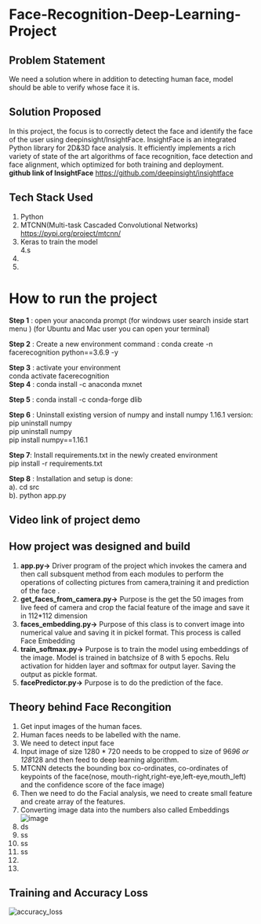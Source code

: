 
# Face-Recognition-Deep-Learning-Project

## Problem Statement

We need a solution where in addition to detecting human face, model should be able to verify whose face it is.


## Solution Proposed

In this project, the focus is to correctly detect the face and identify the face of the user using deepinsight/InsightFace.
InsightFace is an integrated Python library for 2D&3D face analysis. It efficiently implements a rich variety of state of the art algorithms of face recognition, face detection and face alignment, which optimized for both training and deployment. </br>
**github link of InsightFace** https://github.com/deepinsight/insightface

## Tech Stack Used
1. Python </br>
2. MTCNN(Multi-task Cascaded Convolutional Networks)  https://pypi.org/project/mtcnn/
3. Keras to train the model </br>
4.s
5.
6.




# How to run the project
**Step 1** : open your anaconda prompt (for windows user search inside start menu )
                                   (for Ubuntu and Mac user you can open your terminal)

**Step 2** : Create a new environment
                command : conda create -n facerecognition python==3.6.9 -y </br>
                
**Step 3** : activate your environment  </br>
                conda activate facerecognition  </br>
**Step 4** : conda install -c anaconda mxnet </br>

**Step 5** : conda install -c conda-forge dlib </br>

**Step 6** : Uninstall existing version of numpy and install numpy 1.16.1 version: </br>
        pip uninstall numpy </br>
        pip uninstall numpy </br>
        pip install numpy==1.16.1 </br>

**Step 7**:  Install requirements.txt in the newly created environment</br>
         pip install -r requirements.txt</br>

**Step 8** : Installation and setup is done:</br>
         a).  cd src</br>
         b). python app.py</br>


## Video link of project demo


## How project was designed and build
1. **app.py->** Driver program of the project which invokes the camera and then call subsquent method from each modules to perform the operations of collecting pictures from camera,training it and prediction of the face . </br>
2. **get_faces_from_camera.py->** Purpose is the get the 50 images from live feed of camera and crop the facial feature of the image and save it in 112*112 dimension </br> 
3. **faces_embedding.py->** Purpose of this class is to convert image into numerical value and saving it in pickel format. This process is called Face Embedding </br>
4. **train_softmax.py->** Purpose is to train the model using embeddings of the image. Model is trained in batchsize of 8 with 5 epochs. Relu activation for hidden layer and softmax for output layer. Saving the output as pickle format.</br>
5. **facePredictor.py->** Purpose is to do the prediction of the face. </br>



## Theory behind Face Recongition
1. Get input images of the human faces. </br>
2. Human faces needs to be labelled with the name. </br>
3. We need to detect input face
4. Input image of size 1280 * 720 needs to be cropped to size of 96*96 or 128*128 and then feed to deep learning algorithm.
5. MTCNN detects the bounding box co-ordinates, co-ordinates of keypoints of the face(nose, mouth-right,right-eye,left-eye,mouth_left) and the confidence score of the face image)
6. Then we need to do the Facial analysis, we need to create small feature and create array of the features.
7. Converting image data into the numbers also called Embeddings ![image](https://github.com/ravi0dubey/Face-Recognition-Deep-Learning-Project/assets/38419795/3b1032e8-b053-46a4-9d4a-028a40ed705c)
8. ds
9. ss
10. ss
11. ss
12.
13. </br>

## Training and Accuracy Loss
![accuracy_loss](https://github.com/ravi0dubey/Face-Recognition-Deep-Learning-Project/assets/38419795/fd1a5d61-6e4f-4930-bfce-3d60c8aa91ba)



